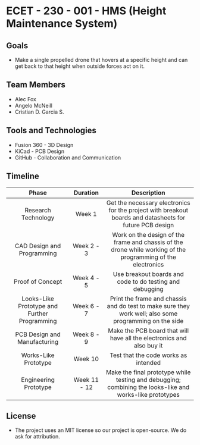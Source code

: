 # ECET - 230 - 001 - HMS (Height Maintenance System)
## Goals
* Make a single propelled drone that hovers at a specific height and can get back to that height when outside forces act on it.
## Team Members
* Alec Fox
* Angelo McNeill
* Cristian D. Garcia S.
## Tools and Technologies
* Fusion 360 - 3D Design
* KiCad - PCB Design
* GitHub - Collaboration and Communication
## Timeline
| Phase | Duration | Description |
| :-------: | :------: | :-------: |
| Research Technology | Week 1 | Get the necessary electronics for the project with breakout boards and datasheets for future PCB design |
| CAD Design and Programming | Week 2 - 3 | Work on the design of the frame and chassis of the drone while working of the programming of the electronics |
| Proof of Concept | Week 4 - 5 | Use breakout boards and code to do testing and debugging |
| Looks-Like Prototype and Further Programming | Week 6 - 7 | Print the frame and chassis and do test to make sure they work well; also some programming on the side |
| PCB Design and Manufacturing | Week 8 - 9 | Make the PCB board that will have all the electronics and also buy it |
| Works-Like Prototype  | Week 10 | Test that the code works as intended |
| Engineering Prototype | Week 11 - 12 | Make the final prototype while testing and debugging; combining the looks-like and works-like prototypes|
## License
* The project uses an MIT license so our project is open-source. We do ask for attribution.
